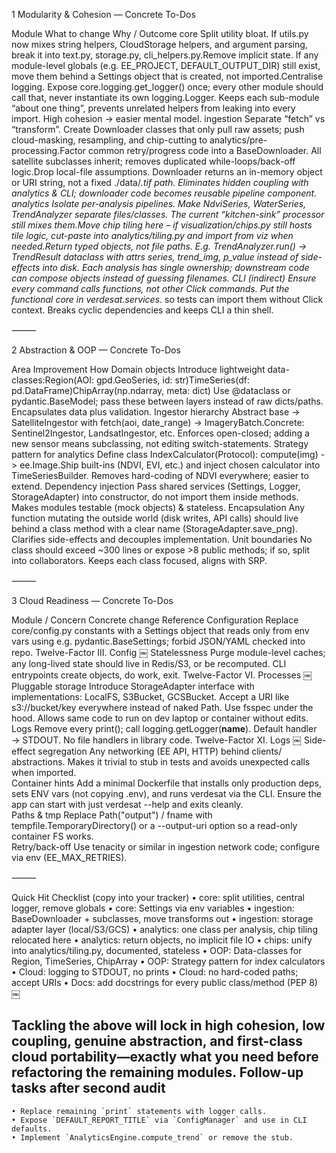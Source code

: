1  Modularity & Cohesion — Concrete To-Dos

Module	What to change	Why / Outcome
core	Split utility bloat. If utils.py now mixes string helpers, CloudStorage helpers, and argument parsing, break it into text.py, storage.py, cli_helpers.py.Remove implicit state. If any module-level globals (e.g. EE_PROJECT, DEFAULT_OUTPUT_DIR) still exist, move them behind a Settings object that is created, not imported.Centralise logging. Expose core.logging.get_logger() once; every other module should call that, never instantiate its own logging.Logger.	Keeps each sub-module “about one thing”, prevents unrelated helpers from leaking into every import. High cohesion → easier mental model.
ingestion	Separate “fetch” vs “transform”. Create Downloader classes that only pull raw assets; push cloud-masking, resampling, and chip-cutting to analytics/pre-processing.Factor common retry/progress code into a BaseDownloader. All satellite subclasses inherit; removes duplicated while-loops/back-off logic.Drop local-file assumptions. Downloader returns an in-memory object or URI string, not a fixed ./data/*.tif path.	Eliminates hidden coupling with analytics & CLI; downloader code becomes reusable pipeline component.
analytics	Isolate per-analysis pipelines. Make NdviSeries, WaterSeries, TrendAnalyzer separate files/classes.  The current “kitchen-sink” processor still mixes them.Move chip tiling here – if visualization/chips.py still hosts tile logic, cut-paste into analytics/tiling.py and import from viz when needed.Return typed objects, not file paths. E.g. TrendAnalyzer.run() → TrendResult dataclass with attrs series, trend_img, p_value instead of side-effects into disk.	Each analysis has single ownership; downstream code can compose objects instead of guessing filenames.
CLI (indirect)	Ensure every command calls functions, not other Click commands.  Put the functional core in verdesat.services.* so tests can import them without Click context.	Breaks cyclic dependencies and keeps CLI a thin shell.


⸻

2  Abstraction & OOP — Concrete To-Dos

Area	Improvement	How
Domain objects	Introduce lightweight data-classes:Region(AOI: gpd.GeoSeries, id: str)TimeSeries(df: pd.DataFrame)ChipArray(np.ndarray, meta: dict)	Use @dataclass or pydantic.BaseModel; pass these between layers instead of raw dicts/paths.  Encapsulates data plus validation.
Ingestor hierarchy	Abstract base -> SatelliteIngestor with fetch(aoi, date_range) -> ImageryBatch.Concrete: Sentinel2Ingestor, LandsatIngestor, etc.	Enforces open-closed; adding a new sensor means subclassing, not editing switch-statements.
Strategy pattern for analytics	Define class IndexCalculator(Protocol): compute(img) -> ee.Image.Ship built-ins (NDVI, EVI, etc.) and inject chosen calculator into TimeSeriesBuilder.	Removes hard-coding of NDVI everywhere; easier to extend.
Dependency injection	Pass shared services (Settings, Logger, StorageAdapter) into constructor, do not import them inside methods.	Makes modules testable (mock objects) & stateless.
Encapsulation	Any function mutating the outside world (disk writes, API calls) should live behind a class method with a clear name (StorageAdapter.save_png).	Clarifies side-effects and decouples implementation.
Unit boundaries	No class should exceed ~300 lines or expose >8 public methods; if so, split into collaborators.	Keeps each class focused, aligns with SRP.


⸻

3  Cloud Readiness — Concrete To-Dos

Module / Concern	Concrete change	Reference
Configuration	Replace core/config.py constants with a Settings object that reads only from env vars using e.g. pydantic.BaseSettings; forbid JSON/YAML checked into repo.	Twelve-Factor III. Config  ￼
Statelessness	Purge module-level caches; any long-lived state should live in Redis/S3, or be recomputed. CLI entrypoints create objects, do work, exit.	Twelve-Factor VI. Processes  ￼
Pluggable storage	Introduce StorageAdapter interface with implementations: LocalFS, S3Bucket, GCSBucket.  Accept a URI like s3://bucket/key everywhere instead of naked Path.  Use fsspec under the hood.	Allows same code to run on dev laptop or container without edits.
Logs	Remove every print(); call logging.getLogger(__name__).  Default handler → STDOUT. No file handlers in library code.	Twelve-Factor XI. Logs  ￼
Side-effect segregation	Any networking (EE API, HTTP) behind clients/ abstractions.  Makes it trivial to stub in tests and avoids unexpected calls when imported.	
Container hints	Add a minimal Dockerfile that installs only production deps, sets ENV vars (not copying .env), and runs verdesat via the CLI.  Ensure the app can start with just verdesat --help and exits cleanly.	
Paths & tmp	Replace Path("output") / fname with tempfile.TemporaryDirectory() or a --output-uri option so a read-only container FS works.	
Retry/back-off	Use tenacity or similar in ingestion network code; configure via env (EE_MAX_RETRIES).	


⸻

Quick Hit Checklist (copy into your tracker)
	•	core: split utilities, central logger, remove globals
	•	core: Settings via env variables
	•	ingestion: BaseDownloader + subclasses, move transforms out
	•	ingestion: storage adapter layer (local/S3/GCS)
	•	analytics: one class per analysis, chip tiling relocated here
	•	analytics: return objects, no implicit file IO
	•	chips: unify into analytics/tiling.py, documented, stateless
	•	OOP: Data-classes for Region, TimeSeries, ChipArray
	•	OOP: Strategy pattern for index calculators
	•	Cloud: logging to STDOUT, no prints
	•	Cloud: no hard-coded paths; accept URIs
	•	Docs: add docstrings for every public class/method (PEP 8)  ￼

Tackling the above will lock in high cohesion, low coupling, genuine abstraction, and first-class cloud portability—exactly what you need before refactoring the remaining modules.
Follow-up tasks after second audit
---------------------------------
    • Replace remaining `print` statements with logger calls.
    • Expose `DEFAULT_REPORT_TITLE` via `ConfigManager` and use in CLI defaults.
    • Implement `AnalyticsEngine.compute_trend` or remove the stub.
